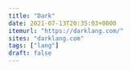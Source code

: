 ```yaml
---
title: "Dark"
date: 2021-07-13T20:35:03+0000
itemurl: "https://darklang.com/"
sites: "darklang.com"
tags: ["lang"]
draft: false
---
```

